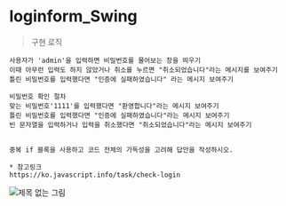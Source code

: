 # loginform_Swing

> 구현 로직
```
사용자가 'admin'을 입력하면 비밀번호를 물어보는 창을 띄우기
이때 아무런 입력도 하지 않았거나 취소를 누르면 "취소되었습니다"라는 메시지를 보여주기
틀린 비밀번호를 입력했다면 "인증에 실패하였습니다" 라는 메시지 보여주기

비밀번호 확인 절차
맞는 비밀번호'1111'를 입력했다면 "환영합니다"라는 메시지 보여주기
틀린 비밀번호를 입력했다면 "인증에 실패하였습니다"라는 메시지 보여주기
빈 문자열을 입력하거나 입력을 취소했다면 "취소되었습니다"라는 메시지 보여주기


중복 if 블록을 사용하고 코드 전체의 가독성을 고려해 답안을 작성하시오.

* 참고링크
https://ko.javascript.info/task/check-login
```

![제목 없는 그림](https://user-images.githubusercontent.com/71861051/107450053-eb74f600-6b87-11eb-94d2-d400e595d458.png)



